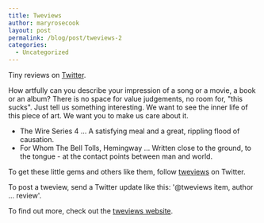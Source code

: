 ```yaml
---
title: Tweviews
author: maryrosecook
layout: post
permalink: /blog/post/tweviews-2
categories:
  - Uncategorized
---
```

Tiny reviews on [Twitter][1].

How artfully can you describe your impression of a song or a movie, a book or an album? There is no space for value judgements, no room for, "this sucks". Just tell us something interesting. We want to see the inner life of this piece of art. We want you to make us care about it. 

  * The Wire Series 4 &#8230; A satisfying meal and a great, rippling flood of causation.
  * For Whom The Bell Tolls, Hemingway &#8230; Written close to the ground, to the tongue - at the contact points between man and world.

To get these little gems and others like them, follow [tweviews][2] on Twitter.

To post a tweview, send a Twitter update like this: '@tweviews item, author &#8230; review'.

To find out more, check out the [tweviews website][3].

 [1]: http://twitter.com
 [2]: http://twitter.com/tweviews
 [3]: http://tweviews.com
